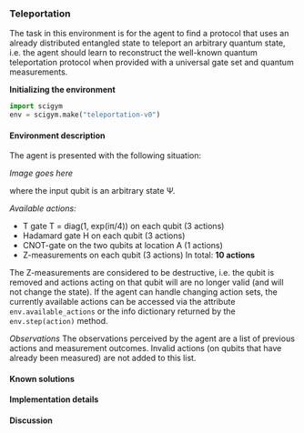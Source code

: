 ### Teleportation

The task in this environment is for the agent to find a protocol that uses an already distributed entangled state to teleport an arbitrary quantum state, i.e. the agent should learn to reconstruct the well-known quantum teleportation protocol when provided with a universal gate set and quantum measurements.

**Initializing the environment**
```python
import scigym
env = scigym.make("teleportation-v0")
```

#### Environment description

The agent is presented with the following situation:

*Image goes here*

where the input qubit is an arbitrary state Ψ.

*Available actions:*

* T gate T = diag(1, exp(iπ/4)) on each qubit (3 actions)
* Hadamard gate H on each qubit (3 actions)
* CNOT-gate on the two qubits at location A (1 actions)
* Z-measurements on each qubit (3 actions)
In total: **10 actions**

The Z-measurements are considered to be destructive, i.e. the qubit is removed and actions acting on that qubit will are no longer valid (and will not change the state).
If the agent can handle changing action sets, the currently available actions can be accessed via the attribute `env.available_actions` or the info dictionary returned by the `env.step(action)` method.

*Observations*
The observations perceived by the agent are a list of previous actions and measurement outcomes. Invalid actions (on qubits that have already been measured) are not added to this list.


#### Known solutions

#### Implementation details

#### Discussion
